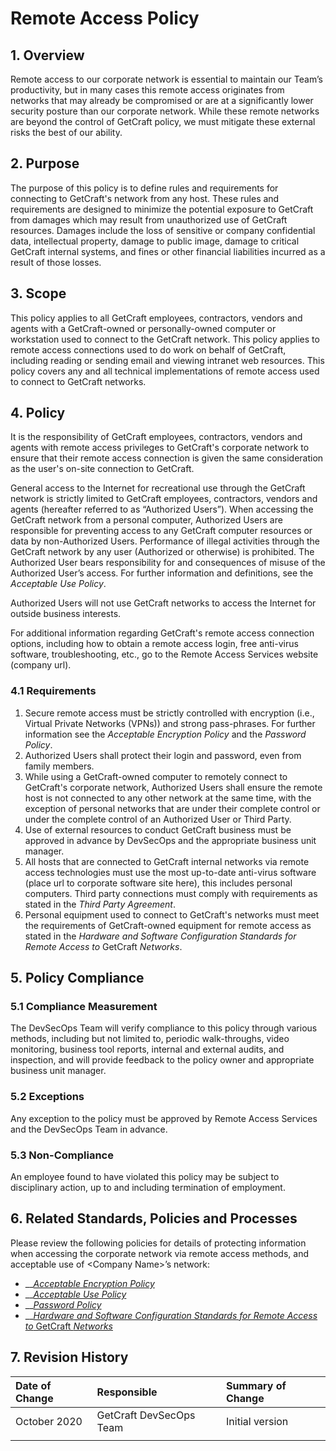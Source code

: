 # Remote Access Policy

## 1. Overview

Remote access to our corporate network is essential to maintain our Team’s productivity, but in many cases this remote access originates from networks that may already be compromised or are at a significantly lower security posture than our corporate network. While these remote networks are beyond the control of GetCraft policy, we must mitigate these external risks the best of our ability.

## 2. Purpose

The purpose of this policy is to define rules and requirements for connecting to GetCraft's network from any host. These rules and requirements are designed to minimize the potential exposure to GetCraft from damages which may result from unauthorized use of GetCraft resources. Damages include the loss of sensitive or company confidential data, intellectual property, damage to public image, damage to critical GetCraft internal systems, and fines or other financial liabilities incurred as a result of those losses.

## 3. Scope

This policy applies to all GetCraft employees, contractors, vendors and agents with a GetCraft-owned or personally-owned computer or workstation used to connect to the GetCraft network. This policy applies to remote access connections used to do work on behalf of GetCraft, including reading or sending email and viewing intranet web resources. This policy covers any and all technical implementations of remote access used to connect to GetCraft networks.

## 4. Policy

It is the responsibility of GetCraft employees, contractors, vendors and agents with remote access privileges to GetCraft's corporate network to ensure that their remote access connection is given the same consideration as the user's on-site connection to GetCraft.

General access to the Internet for recreational use through the GetCraft network is strictly limited to GetCraft employees, contractors, vendors and agents \(hereafter referred to as “Authorized Users”\). When accessing the GetCraft network from a personal computer, Authorized Users are responsible for preventing access to any GetCraft computer resources or data by non-Authorized Users. Performance of illegal activities through the GetCraft network by any user \(Authorized or otherwise\) is prohibited. The Authorized User bears responsibility for and consequences of misuse of the Authorized User’s access. For further information and definitions, see the _Acceptable Use Policy_.

Authorized Users will not use GetCraft networks to access the Internet for outside business interests.

For additional information regarding GetCraft's remote access connection options, including how to obtain a remote access login, free anti-virus software, troubleshooting, etc., go to the Remote Access Services website \(company url\).

### 4.1 Requirements

1. Secure remote access must be strictly controlled with encryption \(i.e., Virtual Private Networks \(VPNs\)\) and strong pass-phrases. For further information see the _Acceptable Encryption Policy_ and the _Password Policy_.
2. Authorized Users shall protect their login and password, even from family members.
3. While using a GetCraft-owned computer to remotely connect to GetCraft's corporate network, Authorized Users shall ensure the remote host is not connected to any other network at the same time, with the exception of personal networks that are under their complete control or under the complete control of an Authorized User or Third Party.
4. Use of external resources to conduct GetCraft business must be approved in advance by DevSecOps and the appropriate business unit manager.
5. All hosts that are connected to GetCraft internal networks via remote access technologies must use the most up-to-date anti-virus software \(place url to corporate software site here\), this includes personal computers. Third party connections must comply with requirements as stated in the _Third Party Agreement_.
6. Personal equipment used to connect to GetCraft's networks must meet the requirements of GetCraft-owned equipment for remote access as stated in the _Hardware and Software Configuration Standards for Remote Access to_ GetCraft _Networks_.

## 5. Policy Compliance

### 5.1 Compliance Measurement

The DevSecOps Team will verify compliance to this policy through various methods, including but not limited to, periodic walk-throughs, video monitoring, business tool reports, internal and external audits, and inspection, and will provide feedback to the policy owner and appropriate business unit manager.

### 5.2 Exceptions

Any exception to the policy must be approved by Remote Access Services and the DevSecOps Team in advance.

### 5.3 Non-Compliance

An employee found to have violated this policy may be subject to disciplinary action, up to and including termination of employment.

## 6. Related Standards, Policies and Processes

Please review the following policies for details of protecting information when accessing the corporate network via remote access methods, and acceptable use of &lt;Company Name&gt;’s network:

* \_\_[_Acceptable Encryption Policy_](../general/acceptable-encryption-policy.md)
* \_\_[_Acceptable Use Policy_](../general/acceptable-use-policy.md)
* \_\_[_Password Policy_](../general/password-protection-policy.md)
* \_\_[_Hardware and Software Configuration Standards for Remote Access to_ GetCraft _Networks_](remote-access-tools-policy.md)

## 7. Revision History

| Date of Change | Responsible | Summary of Change |
| :--- | :--- | :--- |
| October 2020 | GetCraft DevSecOps Team | Initial version |
|  |  |  |

